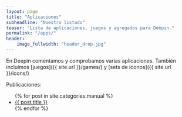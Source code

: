 ```yaml
---
layout: page
title: "Aplicaciones"
subheadline: "Nuestro listado"
teaser: "Lista de aplicaciones, juegos y agregados para Deepin."
permalink: "/apps/"
header:
    image_fullwidth: "header_drop.jpg"
---
```


En Deepin comentamos y comprobamos varias aplicaciones. También incluímos [juegos]({{ site.url }}/games/) y [sets de iconos]({{ site.url }}/icons/)

Publicaciones:
<ul>
    {% for post in site.categories.manual %}
    <li><a href="{{ site.url }}{{ site.baseurl }}{{ post.url }}">{{ post.title }}</a></li>
    {% endfor %}
</ul>

